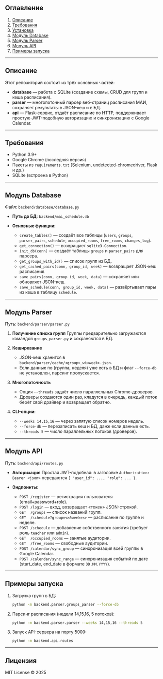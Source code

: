## Оглавление

1. [Описание](#описание)  
2. [Требования](#требования)  
3. [Установка](#установка)  
4. [Модуль Database](#модуль-database)  
5. [Модуль Parser](#модуль-parser)  
6. [Модуль API](#модуль-api)  
7. [Примеры запуска](#примеры-запуска)  

---

## Описание

Этот репозиторий состоит из трёх основных частей:

- **database** — работа с SQLite (создание схемы, CRUD для групп и кеша расписания).  
- **parser** — многопоточный парсер веб-страниц расписания МАИ, сохраняет результаты в JSON-кеш и в БД.  
- **api** — Flask-сервис, отдаёт расписание по HTTP, поддерживает простую JWT-подобную авторизацию и синхронизацию с Google Calendar.

---

## Требования

- Python 3.9+  
- Google Chrome (последняя версия)  
- Пакеты из `requirements.txt` (Selenium, undetected-chromedriver, Flask и др.)  
- SQLite (встроена в Python)  

---

## Модуль Database

Файл: `backend/database/database.py`

* **Путь до БД**: `backend/mai_schedule.db`
* **Основные функции**:

  * `create_tables()` — создаёт все таблицы (`users`, `groups`, `parser_pairs`, `schedule`, `occupied_rooms`, `free_rooms`, `changes_log`).
  * `get_connection()` — возвращает `sqlite3.Connection`.
  * `init_db(conn)` — создаёт таблицы `groups` и `parser_pairs` для парсера.
  * `get_groups_with_id()` — список групп из БД.
  * `get_cached_pairs(conn, group_id, week)` — возвращает JSON-кеш расписания.
  * `save_pairs(conn, group_id, week, data)` — сохраняет или обновляет JSON-кеш.
  * `save_schedule(conn, group_id, week, data)` — развёртывает пары из кеша в таблицу `schedule`.

---

## Модуль Parser

Путь: `backend/parser/parser.py`

1. **Получение списка групп**
   Группы предварительно загружаются командой `groups_parser.py` и сохраняются в БД.
2. **Кеширование**

   * JSON-кеш хранится в `backend/parser/cache/<group>_wk<week>.json`.
   * Если данные по (группа, неделя) уже есть в БД и флаг `--force-db` не установлен, парсинг пропускается.
3. **Многопоточность**

   * Опция `--threads` задаёт число параллельных Chrome-дроверов.
   * Дроверы создаются один раз, кладутся в очередь, каждый поток берёт свой драйвер и возвращает обратно.
4. **CLI-опции**:

   * `--weeks 14,15,16` — через запятую список номеров недель.
   * `--force-db` — перезаписать кеш и БД, даже если данные есть.
   * `--threads 5` — число параллельных потоков (дроверов).

---

## Модуль API

Путь: `backend/api/routes.py`

* **Авторизация**
  Простая JWT-подобная: в заголовке `Authorization: Bearer <json>` передаются `{ "user_id": ..., "role": ... }`.
* **Эндпоинты**:

  * `POST /register` — регистрация пользователя (email+password+role).
  * `POST /login` — вход, возвращает «токен» JSON-строкой.
  * `GET  /groups` — список названий групп.
  * `GET  /schedule?group=<>&week=<>` — расписание по группе и неделе.
  * `POST /schedule` — добавление собственного занятия (требует роль `teacher` или `admin`).
  * `GET  /occupied_rooms` — занятые аудитории.
  * `GET  /free_rooms` — свободные аудитории.
  * `POST /calendar/sync_group` — синхронизация всей группы в Google Calendar.
  * `POST /calendar/sync_range` — синхронизация событий по дате (start\_date, end\_date в формате `DD.MM.YYYY`).

---

## Примеры запуска

1. Загрузка групп в БД:

   ```bash
   python -m backend.parser.groups_parser --force-db
   ```
2. Парсинг расписания (недели 14,15,16, 5 потоков):

   ```bash
   python -m backend.parser.parser --weeks 14,15,16 --threads 5
   ```
3. Запуск API-сервера на порту 5000:

   ```bash
   python -m backend.api.routes
   ```
---

## Лицензия

MIT License © 2025
